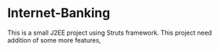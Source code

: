 # Internet-Banking
This is a small J2EE project using Struts framework. This project need addition of some more features,
